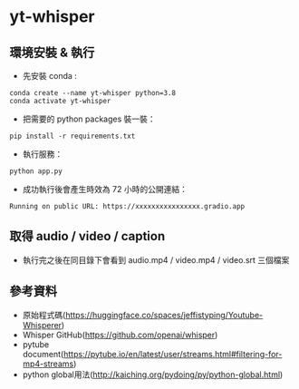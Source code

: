 # yt-whisper

## 環境安裝 & 執行
 - 先安裝 conda : 
```
conda create --name yt-whisper python=3.8
conda activate yt-whisper
```
 - 把需要的 python packages 裝一裝：
```
pip install -r requirements.txt
```
 - 執行服務：
```
python app.py
```
 - 成功執行後會產生時效為 72 小時的公開連結：
```
Running on public URL: https://xxxxxxxxxxxxxxxx.gradio.app
``` 

## 取得 audio / video / caption 
 - 執行完之後在同目錄下會看到 audio.mp4 / video.mp4 / video.srt 三個檔案

## 參考資料
 - 原始程式碼(https://huggingface.co/spaces/jeffistyping/Youtube-Whisperer)
 - Whisper GitHub(https://github.com/openai/whisper)
 - pytube document(https://pytube.io/en/latest/user/streams.html#filtering-for-mp4-streams)
 - python global用法(http://kaiching.org/pydoing/py/python-global.html)
 